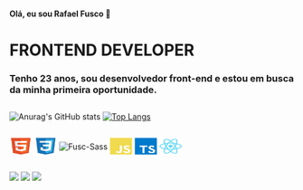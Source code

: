 #### Olá, eu sou Rafael Fusco 👋
# FRONTEND DEVELOPER
### Tenho 23 anos, sou desenvolvedor front-end e estou em busca da minha primeira oportunidade.
##
  ![Anurag's GitHub stats](https://github-readme-stats.vercel.app/api?username=RafaelFusco&show_icons=true&theme=dark&hide_title=true&line_height=21px)
  [![Top Langs](https://github-readme-stats.vercel.app/api/top-langs/?username=RafaelFusco&layout=compact&theme=dark&card_width=240)](https://github.com/RafaelFusco/github-readme-stats)

##

<div>
  <img align="center" alt="Fusc-HTML" height="30" width="40" src="https://raw.githubusercontent.com/devicons/devicon/master/icons/html5/html5-original.svg">
  <img align="center" alt="Fusc-CSS" height="30" width="40" src="https://raw.githubusercontent.com/devicons/devicon/master/icons/css3/css3-original.svg">
   <img align="center" alt="Fusc-Sass" height="30" width="40" src="https://cdn.jsdelivr.net/gh/devicons/devicon/icons/sass/sass-original.svg">
  <img align="center" alt="Fusc-Js" height="30" width="40" src="https://raw.githubusercontent.com/devicons/devicon/master/icons/javascript/javascript-plain.svg">
  <img align="center" alt="Fusc-Ts" height="30" width="40" src="https://raw.githubusercontent.com/devicons/devicon/master/icons/typescript/typescript-plain.svg">
   <img align="center" alt="Fusc-React" height="30" width="40" src="https://raw.githubusercontent.com/devicons/devicon/master/icons/react/react-original.svg">

</div>

##

<div> 
  <a href="https://www.instagram.com/rafaelmf77" target="_blank"><img src="https://img.shields.io/badge/-Instagram-%23E4405F?style=for-the-badge&logo=instagram&logoColor=white" target="_blank"></a>
    <a href="https://www.linkedin.com/in/rafael-fusco-594a30224/" target="_blank"><img src="https://img.shields.io/badge/-LinkedIn-%230077B5?style=for-the-badge&logo=linkedin&logoColor=white" target="_blank"></a>  
  <a href = "mailto:rafaelfusco2000@gmail.com"><img src="https://img.shields.io/badge/-Gmail-%23333?style=for-the-badge&logo=gmail&logoColor=white" target="_blank"></a>
</div>

